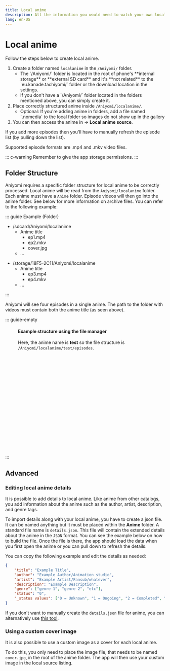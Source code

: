 ```yaml
---
title: Local anime
description: All the information you would need to watch your own local anime.
lang: en-US
---
```


# Local anime

Follow the steps below to create local anime.

1. Create a folder named `localanime` in the `/Aniyomi/` folder.
    <ul>
  		<li> The `/Aniyomi/` folder is located in the root of phone's **internal storage** or **external SD card** and it's **not related** to the `eu.kanade.tachiyomi/` folder or the download location in the settings.</li>
		<li> If you don't have a `/Aniyomi/` folder located in the folders mentioned above, you can simply create it.</li>
    </ul>
1. Place correctly structured anime inside `/Aniyomi/localanime/`.
	<ul>
  		<li>Optional: If you're adding anime in folders, add a file named `.nomedia` to the local folder so images do not show up in the gallery</li>
	</ul>
1. You can then access the anime in <NavigationText item="browse"/> → **Local anime source**.

If you add more episodes then you'll have to manually refresh the episode list (by pulling down the list).

Supported episode formats are .mp4 and .mkv video files.

::: c-warning
Remember to give the app storage permissions.
:::

## Folder Structure

Aniyomi requires a specific folder structure for local anime to be correctly processed. Local anime will be read from the `Aniyomi/localanime` folder. Each anime must have a `Anime` folder. Episode videos will then go into the anime folder. See below for more information on archive files. You can refer to the following example:

::: guide Example (Folder)
<div class="side-by-side">
	<ul class="file-tree">
		<li>
			/sdcard/Aniyomi/localanime
			<ul>
				<li>
					<span class="ft-icon ft-folder">Anime title</span>
					<ul>
						<li>
							<span class="ft-icon ft-video">ep1.mp4</span>
						</li>
						<li>
							<span class="ft-icon ft-video">ep2.mkv</span>
						</li>
						<li>
							<span class="ft-icon ft-image">cover.jpg</span>
						</li>
					</ul>
				</li>
				<li>...</li>
			</ul>
		</li>
	</ul>
	<ul class="file-tree">
		<li>
			/storage/18F5-2C11/Aniyomi/localanime
			<ul>
				<li>
					<span class="ft-icon ft-folder">Anime title</span>
					<ul>
						<li>
							<span class="ft-icon ft-video">ep3.mp4</span>
						</li>
						<li>
							<span class="ft-icon ft-video">ep4.mkv</span>
						</li>
					</ul>
				</li>
				<li>...</li>
			</ul>
		</li>
	</ul>
</div>
:::

Aniyomi will see four episodes in a single anime.
The path to the folder with videos must contain both the anime title (as seen above).

::: guide-empty
<figure class="centered">
	<h4>Example structure using the file manager</h4>
	<p>Here, the anime name is <strong>test</strong> so the file structure is <code>/Aniyomi/localanime/test/episodes</code>.</p>
	<img class="zoomable" height="300" :src="$withBase('/assets/guides_local-anime.jpg')">
</figure>
:::

## Advanced

### Editing local anime details

It is possible to add details to local anime. Like anime from other catalogs, you add information about the anime such as the author, artist, description, and genre tags.

To import details along with your local anime, you have to create a json file. It can be named anything but it must be placed within the **Anime** folder. A standard file name is `details.json`. This file will contain the extended details about the anime in the `JSON` format. You can see the example below on how to build the file. Once the file is there, the app should load the data when you first open the anime or you can pull down to refresh the details.

You can copy the following example and edit the details as needed:
``` json
{
	"title": "Example Title",
	"author": "Example Author/Animation studio",
	"artist": "Example Artist/Fansub/whatever",
	"description": "Example Description",
	"genre": ["genre 1", "genre 2", "etc"],
	"status": "0",
	"_status values": ["0 = Unknown", "1 = Ongoing", "2 = Completed", "3 = Licensed", "4 = Publishing finished", "5 = Cancelled"]
}
```
If you don't want to manually create the `details.json` file for anime, you can alternatively use [this tool](https://aniyomi-local.netlify.app).

### Using a custom cover image

It is also possible to use a custom image as a cover for each local anime.

To do this, you only need to place the image file, that needs to be named
`cover.jpg`, in the root of the anime folder. The app will then use your
custom image in the local source listing.
